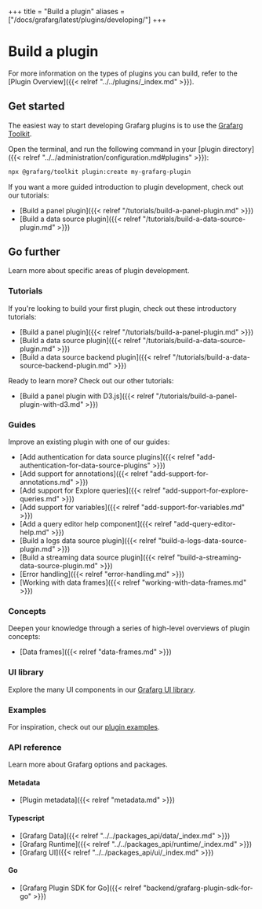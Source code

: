 +++
title = "Build a plugin"
aliases = ["/docs/grafarg/latest/plugins/developing/"]
+++

# Build a plugin

For more information on the types of plugins you can build, refer to the [Plugin Overview]({{< relref "../../plugins/_index.md" >}}).

## Get started

The easiest way to start developing Grafarg plugins is to use the [Grafarg Toolkit](https://www.npmjs.com/package/@grafarg/toolkit).

Open the terminal, and run the following command in your [plugin directory]({{< relref "../../administration/configuration.md#plugins" >}}):

```bash
npx @grafarg/toolkit plugin:create my-grafarg-plugin
```

If you want a more guided introduction to plugin development, check out our tutorials:

- [Build a panel plugin]({{< relref "/tutorials/build-a-panel-plugin.md" >}})
- [Build a data source plugin]({{< relref "/tutorials/build-a-data-source-plugin.md" >}})

## Go further

Learn more about specific areas of plugin development.

### Tutorials

If you're looking to build your first plugin, check out these introductory tutorials:

- [Build a panel plugin]({{< relref "/tutorials/build-a-panel-plugin.md" >}})
- [Build a data source plugin]({{< relref "/tutorials/build-a-data-source-plugin.md" >}})
- [Build a data source backend plugin]({{< relref "/tutorials/build-a-data-source-backend-plugin.md" >}})

Ready to learn more? Check out our other tutorials:

- [Build a panel plugin with D3.js]({{< relref "/tutorials/build-a-panel-plugin-with-d3.md" >}})

### Guides

Improve an existing plugin with one of our guides:

- [Add authentication for data source plugins]({{< relref "add-authentication-for-data-source-plugins" >}})
- [Add support for annotations]({{< relref "add-support-for-annotations.md" >}})
- [Add support for Explore queries]({{< relref "add-support-for-explore-queries.md" >}})
- [Add support for variables]({{< relref "add-support-for-variables.md" >}})
- [Add a query editor help component]({{< relref "add-query-editor-help.md" >}})
- [Build a logs data source plugin]({{< relref "build-a-logs-data-source-plugin.md" >}})
- [Build a streaming data source plugin]({{< relref "build-a-streaming-data-source-plugin.md" >}})
- [Error handling]({{< relref "error-handling.md" >}})
- [Working with data frames]({{< relref "working-with-data-frames.md" >}})

### Concepts

Deepen your knowledge through a series of high-level overviews of plugin concepts:

- [Data frames]({{< relref "data-frames.md" >}})

### UI library

Explore the many UI components in our [Grafarg UI library](https://developers.grafarg.com/ui).

### Examples

For inspiration, check out our [plugin examples](https://github.com/grafarg/grafarg-plugin-examples).

### API reference

Learn more about Grafarg options and packages.

#### Metadata

- [Plugin metadata]({{< relref "metadata.md" >}})

#### Typescript

- [Grafarg Data]({{< relref "../../packages_api/data/_index.md" >}})
- [Grafarg Runtime]({{< relref "../../packages_api/runtime/_index.md" >}})
- [Grafarg UI]({{< relref "../../packages_api/ui/_index.md" >}})

#### Go

- [Grafarg Plugin SDK for Go]({{< relref "backend/grafarg-plugin-sdk-for-go" >}})


